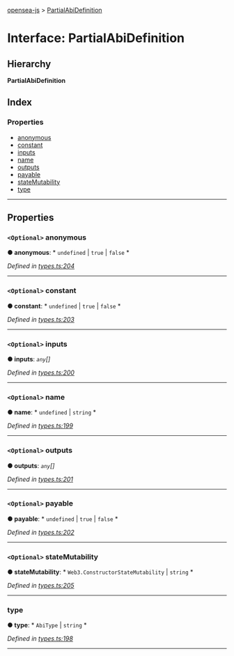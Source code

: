 [opensea-js](../README.md) > [PartialAbiDefinition](../interfaces/partialabidefinition.md)

# Interface: PartialAbiDefinition

## Hierarchy

**PartialAbiDefinition**

## Index

### Properties

* [anonymous](partialabidefinition.md#anonymous)
* [constant](partialabidefinition.md#constant)
* [inputs](partialabidefinition.md#inputs)
* [name](partialabidefinition.md#name)
* [outputs](partialabidefinition.md#outputs)
* [payable](partialabidefinition.md#payable)
* [stateMutability](partialabidefinition.md#statemutability)
* [type](partialabidefinition.md#type)

---

## Properties

<a id="anonymous"></a>

### `<Optional>` anonymous

**● anonymous**: * `undefined` &#124; `true` &#124; `false`
*

*Defined in [types.ts:204](https://github.com/ProjectOpenSea/opensea-js/blob/b54ebda/src/types.ts#L204)*

___
<a id="constant"></a>

### `<Optional>` constant

**● constant**: * `undefined` &#124; `true` &#124; `false`
*

*Defined in [types.ts:203](https://github.com/ProjectOpenSea/opensea-js/blob/b54ebda/src/types.ts#L203)*

___
<a id="inputs"></a>

### `<Optional>` inputs

**● inputs**: *`any`[]*

*Defined in [types.ts:200](https://github.com/ProjectOpenSea/opensea-js/blob/b54ebda/src/types.ts#L200)*

___
<a id="name"></a>

### `<Optional>` name

**● name**: * `undefined` &#124; `string`
*

*Defined in [types.ts:199](https://github.com/ProjectOpenSea/opensea-js/blob/b54ebda/src/types.ts#L199)*

___
<a id="outputs"></a>

### `<Optional>` outputs

**● outputs**: *`any`[]*

*Defined in [types.ts:201](https://github.com/ProjectOpenSea/opensea-js/blob/b54ebda/src/types.ts#L201)*

___
<a id="payable"></a>

### `<Optional>` payable

**● payable**: * `undefined` &#124; `true` &#124; `false`
*

*Defined in [types.ts:202](https://github.com/ProjectOpenSea/opensea-js/blob/b54ebda/src/types.ts#L202)*

___
<a id="statemutability"></a>

### `<Optional>` stateMutability

**● stateMutability**: * `Web3.ConstructorStateMutability` &#124; `string`
*

*Defined in [types.ts:205](https://github.com/ProjectOpenSea/opensea-js/blob/b54ebda/src/types.ts#L205)*

___
<a id="type"></a>

###  type

**● type**: * `AbiType` &#124; `string`
*

*Defined in [types.ts:198](https://github.com/ProjectOpenSea/opensea-js/blob/b54ebda/src/types.ts#L198)*

___

